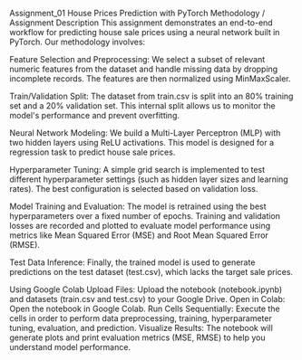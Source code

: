 Assignment_01
House Prices Prediction with PyTorch
Methodology / Assignment Description
This assignment demonstrates an end-to-end workflow for predicting house sale prices using a neural network built in PyTorch. Our methodology involves:

Feature Selection and Preprocessing:
We select a subset of relevant numeric features from the dataset and handle missing data by dropping incomplete records. The features are then normalized using MinMaxScaler.

Train/Validation Split:
The dataset from train.csv is split into an 80% training set and a 20% validation set. This internal split allows us to monitor the model's performance and prevent overfitting.

Neural Network Modeling:
We build a Multi-Layer Perceptron (MLP) with two hidden layers using ReLU activations. This model is designed for a regression task to predict house sale prices.

Hyperparameter Tuning:
A simple grid search is implemented to test different hyperparameter settings (such as hidden layer sizes and learning rates). The best configuration is selected based on validation loss.

Model Training and Evaluation:
The model is retrained using the best hyperparameters over a fixed number of epochs. Training and validation losses are recorded and plotted to evaluate model performance using metrics like Mean Squared Error (MSE) and Root Mean Squared Error (RMSE).

Test Data Inference:
Finally, the trained model is used to generate predictions on the test dataset (test.csv), which lacks the target sale prices.

Using Google Colab
Upload Files: Upload the notebook (notebook.ipynb) and datasets (train.csv and test.csv) to your Google Drive.
Open in Colab: Open the notebook in Google Colab.
Run Cells Sequentially: Execute the cells in order to perform data preprocessing, training, hyperparameter tuning, evaluation, and prediction.
Visualize Results: The notebook will generate plots and print evaluation metrics (MSE, RMSE) to help you understand model performance.

